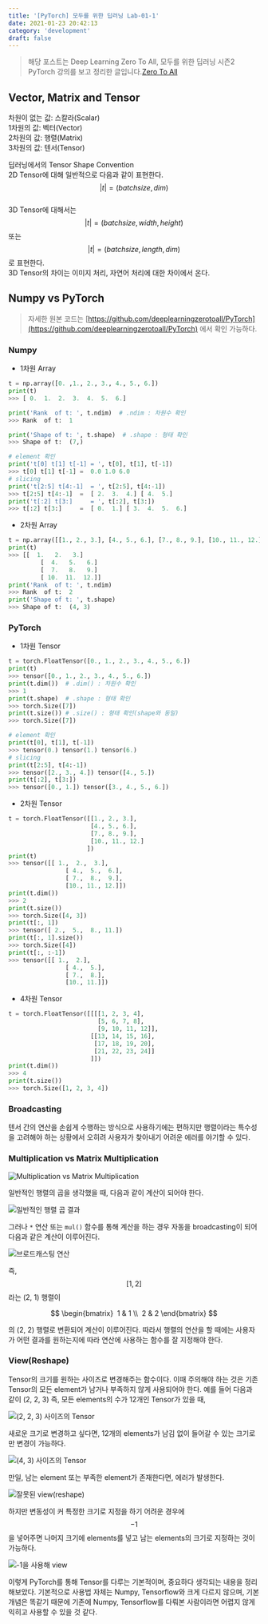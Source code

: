```yaml
---
title: '[PyTorch] 모두를 위한 딥러닝 Lab-01-1'
date: 2021-01-23 20:42:13
category: 'development'
draft: false
---
```


> 해당 포스트는 Deep Learning Zero To All, 모두를 위한 딥러닝 시즌2 PyTorch 강의를 보고 정리한 글입니다.[Zero To All](images/zeroToall.jpg)

## Vector, Matrix and Tensor

차원이 없는 값: 스칼라(Scalar)  
1차원의 값: 벡터(Vector)  
2차원의 값: 행렬(Matrix)  
3차원의 값: 텐서(Tensor)

딥러닝에서의 Tensor Shape Convention  
2D Tensor에 대해 일반적으로 다음과 같이 표현한다. $$|t| = (batch size, dim)$$  
3D Tensor에 대해서는 $$|t| = (batch size, width, height)$$ 또는 $$|t| = (batch size, length, dim)$$로 표현한다.  
3D Tensor의 차이는 이미지 처리, 자연어 처리에 대한 차이에서 온다.

## Numpy vs PyTorch

> 자세한 원본 코드는 [https://github.com/deeplearningzerotoall/PyTorch](https://github.com/deeplearningzerotoall/PyTorch) 에서 확인 가능하다.

### Numpy

- 1차원 Array

```python
t = np.array([0. ,1., 2., 3., 4., 5., 6.])
print(t)
>>> [ 0.  1.  2.  3.  4.  5.  6.]

print('Rank  of t: ', t.ndim)  # .ndim : 차원수 확인
>>> Rank  of t:  1

print('Shape of t: ', t.shape)  # .shape : 형태 확인
>>> Shape of t:  (7,)

# element 확인
print('t[0] t[1] t[-1] = ', t[0], t[1], t[-1])
>>> t[0] t[1] t[-1] =  0.0 1.0 6.0
# slicing
print('t[2:5] t[4:-1]  = ', t[2:5], t[4:-1])
>>> t[2:5] t[4:-1]  =  [ 2.  3.  4.] [ 4.  5.]
print('t[:2] t[3:]     = ', t[:2], t[3:])
>>> t[:2] t[3:]     =  [ 0.  1.] [ 3.  4.  5.  6.]
```

- 2차원 Array

```python
t = np.array([[1., 2., 3.], [4., 5., 6.], [7., 8., 9.], [10., 11., 12.]])
print(t)
>>> [[  1.   2.   3.]
		 [  4.   5.   6.]
		 [  7.   8.   9.]
		 [ 10.  11.  12.]]
print('Rank  of t: ', t.ndim)
>>> Rank  of t:  2
print('Shape of t: ', t.shape)
>>> Shape of t:  (4, 3)
```

### PyTorch

- 1차원 Tensor

```python
t = torch.FloatTensor([0., 1., 2., 3., 4., 5., 6.])
print(t)
>>> tensor([0., 1., 2., 3., 4., 5., 6.])
print(t.dim())  # .dim() : 차원수 확인
>>> 1
print(t.shape)  # .shape : 형태 확인
>>> torch.Size([7])
print(t.size()) # .size() : 형태 확인(shape와 동일)
>>> torch.Size([7])

# element 확인
print(t[0], t[1], t[-1])
>>> tensor(0.) tensor(1.) tensor(6.)
# slicing
print(t[2:5], t[4:-1])
>>> tensor([2., 3., 4.]) tensor([4., 5.])
print(t[:2], t[3:])
>>> tensor([0., 1.]) tensor([3., 4., 5., 6.])
```

- 2차원 Tensor

```python
t = torch.FloatTensor([[1., 2., 3.],
                       [4., 5., 6.],
                       [7., 8., 9.],
                       [10., 11., 12.]
                      ])
print(t)
>>> tensor([[ 1.,  2.,  3.],
		        [ 4.,  5.,  6.],
		        [ 7.,  8.,  9.],
		        [10., 11., 12.]])
print(t.dim())
>>> 2
print(t.size())
>>> torch.Size([4, 3])
print(t[:, 1])
>>> tensor([ 2.,  5.,  8., 11.])
print(t[:, 1].size())
>>> torch.Size([4])
print(t[:, :-1])
>>> tensor([[ 1.,  2.],
		        [ 4.,  5.],
		        [ 7.,  8.],
		        [10., 11.]])
```

- 4차원 Tensor

```python
t = torch.FloatTensor([[[[1, 2, 3, 4],
                         [5, 6, 7, 8],
                         [9, 10, 11, 12]],
                       [[13, 14, 15, 16],
                        [17, 18, 19, 20],
                        [21, 22, 23, 24]]
                       ]])
print(t.dim())
>>> 4
print(t.size())
>>> torch.Size([1, 2, 3, 4])
```

### Broadcasting

텐서 간의 연산을 손쉽게 수행하는 방식으로 사용하기에는 편하지만 행렬이라는 특수성을 고려해야 하는 상황에서 오히려 사용자가 찾아내기 어려운 에러를 야기할 수 있다.

### Multiplication vs Matrix Multiplication

![Multiplication vs Matrix Multiplication](images/Untitled01.png)

일반적인 행렬의 곱을 생각했을 때, 다음과 같이 계산이 되어야 한다.

![일반적인 행렬 곱 결과](images/Untitled02.png)

그러나 `*` 연산 또는 `mul()` 함수를 통해 계산을 하는 경우 자동을 broadcasting이 되어 다음과 같은 계산이 이루어진다.

![브로드캐스팅 연산](images/Untitled03.png)

즉, $$[1 , 2]$$ 라는 (2, 1) 행렬이

$$
\begin{bmatrix} 
1 & 1 \\ 
2 & 2
\end{bmatrix}
$$

의 (2, 2) 행렬로 변환되어 계산이 이루어진다. 따라서 행렬의 연산을 할 때에는 사용자가 어떤 결과를 원하는지에 따라 연산에 사용하는 함수를 잘 지정해야 한다.

### View(Reshape)

Tensor의 크기를 원하는 사이즈로 변경해주는 함수이다. 이때 주의해야 하는 것은 기존 Tensor의 모든 element가 남거나 부족하지 않게 사용되어야 한다. 예를 들어 다음과 같이 (2, 2, 3) 즉, 모든 elements의 수가 12개인 Tensor가 있을 때,

![(2, 2, 3) 사이즈의 Tensor](images/Untitled04.png)

새로운 크기로 변경하고 싶다면, 12개의 elements가 남김 없이 들어갈 수 있는 크기로만 변경이 가능하다.

![(4, 3) 사이즈의 Tensor](images/Untitled05.png)

만일, 남는 element 또는 부족한 element가 존재한다면, 에러가 발생한다.

![잘못된 view(reshape)](images/Untitled06.png)

하지만 변동성이 커 특정한 크기로 지정을 하기 어려운 경우에 $$-1$$ 을 넣어주면 나머지 크기에 elements를 넣고 남는 elements의 크기로 지정하는 것이 가능하다.

![-1을 사용해 view](images/Untitled07.png)

이렇게 PyTorch를 통해 Tensor를 다루는 기본적이며, 중요하다 생각되는 내용을 정리해보았다. 기본적으로 사용법 자체는 Numpy, Tensorflow와 크게 다르지 않으며, 기본 개념은 똑같기 때문에 기존에 Numpy, Tensorflow를 다뤄본 사람이라면 어렵지 않게 익히고 사용할 수 있을 것 같다.
